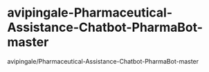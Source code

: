 # avipingale-Pharmaceutical-Assistance-Chatbot-PharmaBot-master
avipingale/Pharmaceutical-Assistance-Chatbot-PharmaBot-master
